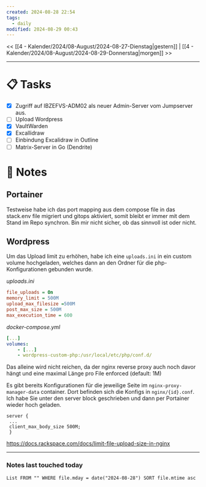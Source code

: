 ```yaml
---
created: 2024-08-28 22:54
tags:
  - daily
modified: 2024-08-29 00:43
---
```


<< [[4 - Kalender/2024/08-August/2024-08-27-Dienstag|gestern]]  | [[4 - Kalender/2024/08-August/2024-08-29-Donnerstag|morgen]] >>

---
# 📋 Tasks
- [x] Zugriff auf IBZEFVS-ADM02 als neuer Admin-Server vom Jumpserver aus.
- [ ] Upload Wordpress
- [x] VaultWarden
- [x] Excallidraw
- [ ] Einbindung Excalidraw in Outline
- [ ] Matrix-Server in Go (Dendrite)

# 📝 Notes

## Portainer

Testweise habe ich das port mapping aus  dem compose file in das stack.env file migriert und gitops aktiviert, somit bleibt er immer mit dem Stand im Repo synchron. Bin mir nicht sicher, ob das sinnvoll ist oder nicht.

## Wordpress

Um das Upload limit zu erhöhen, habe ich eine `uploads.ini` in ein custom volume hochgeladen, welches dann an den Ordner für die php-Konfigurationen gebunden wurde.

_uploads.ini_
```ini
file_uploads = On
memory_limit = 500M
upload_max_filesize =500M
post_max_size = 500M
max_execution_time = 600
```

_docker-compose.yml_
```yaml
[...]
volumes:
	- [...]
    - wordpress-custom-php:/usr/local/etc/php/conf.d/
```

Das alleine wird nicht reichen, da der nginx reverse proxy auch noch davor hängt und eine maximal Länge pro File enforced (default: 1M)

Es gibt bereits Konfigurationen für die jeweilige Seite im `nginx-proxy-manager-data` container. Dort befinden sich die Konfigs in `nginx/{id}.conf`. Ich habe Sie unter den server block geschrieben und dann per Portainer wieder hoch geladen.

```
server {
 ...
 client_max_body_size 500M;
 }
```

https://docs.rackspace.com/docs/limit-file-upload-size-in-nginx

---
### Notes last touched today
```dataview
List FROM "" WHERE file.mday = date("2024-08-28") SORT file.mtime asc
```